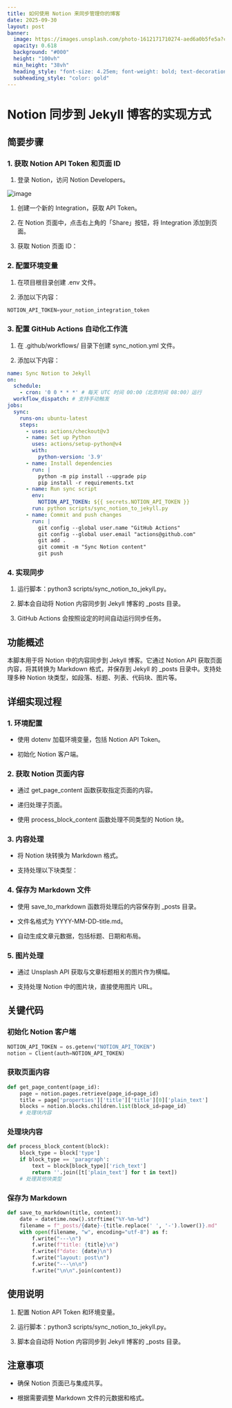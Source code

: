 ```yaml
---
title: 如何使用 Notion 来同步管理你的博客
date: 2025-09-30
layout: post
banner:
  image: https://images.unsplash.com/photo-1612171710274-aed6a0b5fe5a?crop=entropy&cs=tinysrgb&fit=max&fm=jpg&ixid=M3w2OTIwMzJ8MHwxfHJhbmRvbXx8fHx8fHx8fDE3NTkyNDk2MDB8&ixlib=rb-4.1.0&q=80&w=1080
  opacity: 0.618
  background: "#000"
  height: "100vh"
  min_height: "38vh"
  heading_style: "font-size: 4.25em; font-weight: bold; text-decoration: underline"
  subheading_style: "color: gold"
---
```


# Notion 同步到 Jekyll 博客的实现方式

## 简要步骤

### 1. 获取 Notion API Token 和页面 ID

1. 登录 Notion，访问 Notion Developers。

![image](https://prod-files-secure.s3.us-west-2.amazonaws.com/a7a0cc5a-89b9-4cda-8686-1fba0ca52f40/d19c1afe-dea5-4312-9333-786b0ba83054/image.png?X-Amz-Algorithm=AWS4-HMAC-SHA256&X-Amz-Content-Sha256=UNSIGNED-PAYLOAD&X-Amz-Credential=ASIAZI2LB466U6HSZPPT%2F20250930%2Fus-west-2%2Fs3%2Faws4_request&X-Amz-Date=20250930T162639Z&X-Amz-Expires=3600&X-Amz-Security-Token=IQoJb3JpZ2luX2VjEGgaCXVzLXdlc3QtMiJGMEQCIER3peJeRgPAWeV8mlHsl6nd%2F%2BqPwbJM%2Ff%2FU3x0Nh1JdAiAos5v8YKVpchMrlaetrsLMPpjLBmMwc%2BufOVJFq35WyiqIBAjx%2F%2F%2F%2F%2F%2F%2F%2F%2F%2F8BEAAaDDYzNzQyMzE4MzgwNSIM7HIigotXKvEekKZMKtwDrLVCRVJHqjTJLM1TURYOL9RGtWUISxKbL6d8q30HjxFwAG4gunluPyENBBZePwgWqaM%2FtZ0ENo58AgQucTaAWtrw3sZPxFZh1KV8eP%2Fu468L9PtTmaGNP9%2FOyE3wgKcB5ga4Kgk%2BtdO%2F1P5%2BNZJGjdw2MikGMFHmOSYf8yxqCK%2FOkF5ebblB0KzBnWyuHzWzkeJpVZeSlTwDzUKUaqwbnWwZC%2FKHRme%2FA7AKPkT0rV8UhzKaeSO2UZIVVNicqNNklw%2FAPigaduQePzL0RTqnmTksvTcYabJVGmWEStkXZ%2F88puXDXeQpD%2FnN8rAqKY19NWrfUB9QixRHMfs39F%2BLhHElfLzJB2DCXEk1F9%2BF6CIEwlUAllgKc2HTBXaiNbSOlMFdy3B1ZeZE%2Byw7ie%2BHwD875RwJzRcGGZ4Pxpx%2BZ1B12z76K0hPgFpm0jhpKTK%2BFEC6ZqTkE70406mRa9YfPxtCGaSGIuMyenMYBjKha6pfJfnEG4JoKnOY11AkQBe7Po1Ebi3yKMBZfcNcxmvaITmcydEKFvxQEs8rvZyWyx3vOPAQYhyDL1X3vcRM1LshNFs6F5E0fG%2Bw3TBiJ36m2R8hZw3%2FMb8LQf3QyPsK2YOoKrxcmcLGC2hUlZEw%2BuzvxgY6pgFZ7Ius1v%2FGYUWGcQQNrxwjolgOd%2FcvbQO%2Br4jvLPWYvMfJFSJNgQ5NOlrqB8wfrH7cDppz4R3YKMEFXihWIWooxn87KHOM4IRqaQMHVY6KkoCH8A1E%2BRl%2B1B9zc7vz5WOTZ3rb4cHQlOPDh4aMWyBwAoZWYbCOezXf9bPsjtrEqTCW3Dod9%2FTJUeQ6JPVQBnZqU034Hac5RbdMFpn5jB01%2B0opC7VG&X-Amz-Signature=5f6805edccbb7c7dc742d54fc44f4032f9f0e17b5b8698c050f9193827bae2ce&X-Amz-SignedHeaders=host&x-amz-checksum-mode=ENABLED&x-id=GetObject)

1. 创建一个新的 Integration，获取 API Token。

1. 在 Notion 页面中，点击右上角的「Share」按钮，将 Integration 添加到页面。

1. 获取 Notion 页面 ID：


### 2. 配置环境变量

1. 在项目根目录创建 .env 文件。

1. 添加以下内容：

```javascript
NOTION_API_TOKEN=your_notion_integration_token
```

### 3. 配置 GitHub Actions 自动化工作流

1. 在 .github/workflows/ 目录下创建 sync_notion.yml 文件。

1. 添加以下内容：

```yaml
name: Sync Notion to Jekyll
on:
  schedule:
    - cron: '0 0 * * *' # 每天 UTC 时间 00:00（北京时间 08:00）运行
  workflow_dispatch: # 支持手动触发
jobs:
  sync:
    runs-on: ubuntu-latest
    steps:
      - uses: actions/checkout@v3
      - name: Set up Python
        uses: actions/setup-python@v4
        with:
          python-version: '3.9'
      - name: Install dependencies
        run: |
          python -m pip install --upgrade pip
          pip install -r requirements.txt
      - name: Run sync script
        env:
          NOTION_API_TOKEN: ${{ secrets.NOTION_API_TOKEN }}
        run: python scripts/sync_notion_to_jekyll.py
      - name: Commit and push changes
        run: |
          git config --global user.name "GitHub Actions"
          git config --global user.email "actions@github.com"
          git add .
          git commit -m "Sync Notion content"
          git push
```

### 4. 实现同步

1. 运行脚本：python3 scripts/sync_notion_to_jekyll.py。

1. 脚本会自动将 Notion 内容同步到 Jekyll 博客的 _posts 目录。

1. GitHub Actions 会按照设定的时间自动运行同步任务。

## 功能概述

本脚本用于将 Notion 中的内容同步到 Jekyll 博客。它通过 Notion API 获取页面内容，将其转换为 Markdown 格式，并保存到 Jekyll 的 _posts 目录中。支持处理多种 Notion 块类型，如段落、标题、列表、代码块、图片等。

## 详细实现过程

### 1. 环境配置

- 使用 dotenv 加载环境变量，包括 Notion API Token。

- 初始化 Notion 客户端。

### 2. 获取 Notion 页面内容

- 通过 get_page_content 函数获取指定页面的内容。

- 递归处理子页面。

- 使用 process_block_content 函数处理不同类型的 Notion 块。

### 3. 内容处理

- 将 Notion 块转换为 Markdown 格式。

- 支持处理以下块类型：


### 4. 保存为 Markdown 文件

- 使用 save_to_markdown 函数将处理后的内容保存到 _posts 目录。

- 文件名格式为 YYYY-MM-DD-title.md。

- 自动生成文章元数据，包括标题、日期和布局。

### 5. 图片处理

- 通过 Unsplash API 获取与文章标题相关的图片作为横幅。

- 支持处理 Notion 中的图片块，直接使用图片 URL。

## 关键代码

### 初始化 Notion 客户端

```python
NOTION_API_TOKEN = os.getenv("NOTION_API_TOKEN")
notion = Client(auth=NOTION_API_TOKEN)
```

### 获取页面内容

```python
def get_page_content(page_id):
    page = notion.pages.retrieve(page_id=page_id)
    title = page['properties']['title']['title'][0]['plain_text']
    blocks = notion.blocks.children.list(block_id=page_id)
    # 处理块内容
```

### 处理块内容

```python
def process_block_content(block):
    block_type = block['type']
    if block_type == 'paragraph':
        text = block[block_type]['rich_text']
        return ''.join([t['plain_text'] for t in text])
    # 处理其他块类型
```

### 保存为 Markdown

```python
def save_to_markdown(title, content):
    date = datetime.now().strftime("%Y-%m-%d")
    filename = f"_posts/{date}-{title.replace(' ', '-').lower()}.md"
    with open(filename, "w", encoding="utf-8") as f:
        f.write("---\n")
        f.write(f"title: {title}\n")
        f.write(f"date: {date}\n")
        f.write("layout: post\n")
        f.write("---\n\n")
        f.write("\n\n".join(content))
```

## 使用说明

1. 配置 Notion API Token 和环境变量。

1. 运行脚本：python3 scripts/sync_notion_to_jekyll.py。

1. 脚本会自动将 Notion 内容同步到 Jekyll 博客的 _posts 目录。

## 注意事项

- 确保 Notion 页面已与集成共享。

- 根据需要调整 Markdown 文件的元数据和格式。